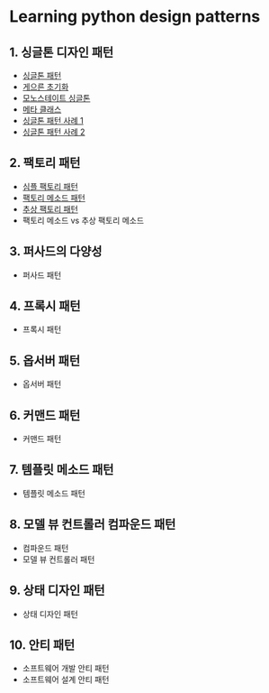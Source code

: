 # Learning python design patterns

## 1. 싱글톤 디자인 패턴
* [싱글톤 패턴](./2_1_singleton.py)
* [게으른 초기화](2_2_lazy_initialization.py)
* [모노스테이트 싱글톤](2_3_monostate_singletone.py)
* [메타 클래스](2_4_meta_class.py)
* [싱글톤 패턴 사례 1](2_5_singleton_1.py)
* [싱글톤 패턴 사례 2](2_6_singleton_2.py)

## 2. 팩토리 패턴
* [심플 팩토리 패턴](./3_1_simple_factory.py)
* [팩토리 메소드 패턴](./3_2_factory_method.py)
* [추상 팩토리 패턴](./3_3_abstract_factory.py)
* 팩토리 메소드 vs 추상 팩토리 메소드

## 3. 퍼사드의 다양성
* 퍼사드 패턴

## 4. 프록시 패턴
* 프록시 패턴

## 5. 옵서버 패턴
* 옵서버 패턴

## 6. 커맨드 패턴
* 커맨드 패턴

## 7. 템플릿 메소드 패턴
* 템플릿 메소드 패턴

## 8. 모델 뷰 컨트롤러 컴파운드 패턴
* 컴파운드 패턴
* 모델 뷰 컨트롤러 패턴

## 9. 상태 디자인 패턴
* 상태 디자인 패턴

## 10. 안티 패턴
* 소프트웨어 개발 안티 패턴
* 소프트웨어 설계 안티 패턴
